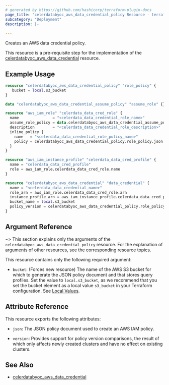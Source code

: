 ```yaml
---
# generated by https://github.com/hashicorp/terraform-plugin-docs
page_title: "celerdatabyoc_aws_data_credential_policy Resource - terraform-provider-celerdatabyoc"
subcategory: "Deployment"
description: |-
  
---
```


Creates an AWS data credential policy.

This resource is a pre-requisite step for the implementation of the [celerdatabyoc_aws_data_credential](../resources/aws_data_credential.md) resource.

## Example Usage

```terraform
resource "celerdatabyoc_aws_data_credential_policy" "role_policy" {
   bucket = local.s3_bucket
}

data "celerdatabyoc_aws_data_credential_assume_policy" "assume_role" {}

resource "aws_iam_role" "celerdata_data_cred_role" {
  name               = "<celerdata_data_credential_role_name>"
  assume_role_policy = data.celerdatabyoc_aws_data_credential_assume_policy.assume_role.json
  description        = "<celerdata_data_credential_role_description>"
  inline_policy {
    name   = "<celerdata_data_credential_role_policy_name>"
    policy = celerdatabyoc_aws_data_credential_policy.role_policy.json
  }
}

resource "aws_iam_instance_profile" "celerdata_data_cred_profile" {
  name = "celerdata_data_cred_profile"
  role = aws_iam_role.celerdata_data_cred_role.name
}

resource "celerdatabyoc_aws_data_credential" "data_credential" {
  name = "<celerdata_data_credential_name>"
  role_arn = aws_iam_role.celerdata_data_cred_role.arn 
  instance_profile_arn = aws_iam_instance_profile.celerdata_data_cred_profile.arn
  bucket_name = local.s3_bucket
  policy_version = celerdatabyoc_aws_data_credential_policy.role_policy.version
}
```

## Argument Reference

~> This section explains only the arguments of the `celerdatabyoc_aws_data_credential_policy` resource. For the explanation of arguments of other resources, see the corresponding resource topics.

This resource contains only the following required argument:

- `bucket`: (Forces new resource) The name of the AWS S3 bucket for which to generate the JSON policy document and that stores query profiles. Set the value to `local.s3_bucket`, as we recommend that you set the bucket element as a local value `s3_bucket` in your Terraform configuration. See [Local Values](https://developer.hashicorp.com/terraform/language/values/locals).

## Attribute Reference

This resource exports the following attributes:

- `json`: The JSON policy document used to create an AWS IAM policy.

- `version`: Provides support for policy version comparisons, the result of which only affects newly created clusters and have no effect on existing clusters.

## See Also

- [celerdatabyoc_aws_data_credential](../resources/aws_data_credential.md)
